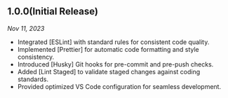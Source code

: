 ## 1.0.0(Initial Release)

_Nov 11, 2023_

- Integrated [ESLint] with standard rules for consistent code quality.
- Implemented [Prettier] for automatic code formatting and style consistency.
- Introduced [Husky] Git hooks for pre-commit and pre-push checks.
- Added [Lint Staged] to validate staged changes against coding standards.
- Provided optimized VS Code configuration for seamless development.
